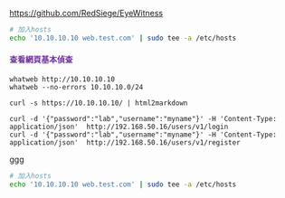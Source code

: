 https://github.com/RedSiege/EyeWitness

```bash
# 加入hosts
echo '10.10.10.10 web.test.com' | sudo tee -a /etc/hosts
```
#### <font color="#7030a0">查看網頁基本偵查</font>
```
whatweb http://10.10.10.10
whatweb --no-errors 10.10.10.0/24

curl -s https://10.10.10.10/ | html2markdown

curl -d '{"password":"lab","username":"myname"}' -H 'Content-Type: application/json'  http://192.168.50.16/users/v1/login
curl -d '{"password":"lab","username":"myname"}' -H 'Content-Type: application/json'  http://192.168.50.16/users/v1/register
```


ggg
```bash
# 加入hosts
echo '10.10.10.10 web.test.com' | sudo tee -a /etc/hosts
```
